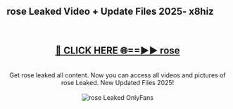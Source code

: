 <h2>rose Leaked Video + Update Files 2025- x8hiz</h2>
<br>
<div align="center">
<h2><a href="https://libra.edu.pl?rose" rel="nofollow">🔴 CLICK HERE 🌐==►► rose</a></h2>
<br>
Get rose leaked all content. Now you can access all videos and pictures of rose Leaked. New Updated Files 2025!
<br>
<br>
<a href="https://libra.edu.pl?rose" rel="nofollow" data-target="animated-image.originalLink"><img src="https://i.ibb.co.com/WyWwxjT/player-gif2.gif" alt="rose Leaked OnlyFans" style="max-width: 100%; display: inline-block;" data-target="animated-image.originalImage"></a>
</div>
<br>